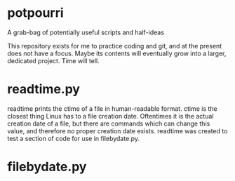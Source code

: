 # potpourri
A grab-bag of potentially useful scripts and half-ideas

This repository exists for me to practice coding and git, and at the present does not have a focus. Maybe its contents will eventually grow into a larger, dedicated project. Time will tell.


# readtime.py
readtime prints the ctime of a file in human-readable format. ctime is the closest thing Linux has to a file creation date. Oftentimes it is the actual creation date of a file, but there are commands which can change this value, and therefore no proper creation date exists. readtime was created to test a section of code for use in filebydate.py.


# filebydate.py
